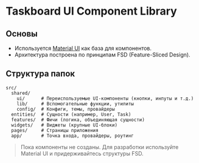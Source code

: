 # Taskboard UI Component Library

## Основы
- Используется [Material UI](https://mui.com/) как база для компонентов.
- Архитектура построена по принципам FSD (Feature-Sliced Design).

## Структура папок

```
src/
  shared/
    ui/      # Переиспользуемые UI-компоненты (кнопки, инпуты и т.д.)
    lib/     # Вспомогательные функции, утилиты
    config/  # Конфиги, темы, провайдеры
  entities/  # Сущности (например, User, Task)
  features/  # Фичи (логика, объединяющая сущности)
  widgets/   # Виджеты (крупные UI-блоки)
  pages/     # Страницы приложения
  app/       # Точка входа, провайдеры, роутинг
```

> Пока компоненты не созданы. Для разработки используйте Material UI и придерживайтесь структуры FSD. 